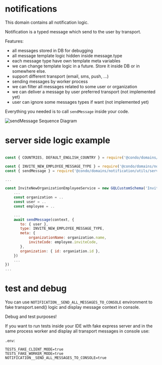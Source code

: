 # notifications

This domain contains all notification logic. 

Notification is a typed message which send to the user by transport.

Features:
 - all messages stored in DB for debugging
 - all message template logic hidden inside message.type
 - each message type have own template meta variables
 - we can change template logic in a future. Store it inside DB or in somewhere else.
 - support different transport (email, sms, push, ...)
 - sending messages by worker process
 - we can filter all messages related to some user or organization
 - we can deliver a message by user preferred transport (not implemented yet)
 - user can ignore some messages types if want (not implemented yet)

Everything you needed is to call `sendMessage` inside your code.

![sendMessage Sequence Diagram](http://www.plantuml.com/plantuml/proxy?cache=no&src=https://raw.githubusercontent.com/open-condo-software/condo/master/apps/condo/domains/notification/docs/send-message-sequence-diagram.iuml)

# server side logic example

```javascript

const { COUNTRIES, DEFAULT_ENGLISH_COUNTRY } = require('@condo/domains/common/constants/countries')

const { INVITE_NEW_EMPLOYEE_MESSAGE_TYPE } = require('@condo/domains/notification/constants/constants')
const { sendMessage } = require('@condo/domains/notification/utils/serverSchema')

...

const InviteNewOrganizationEmployeeService = new GQLCustomSchema('InviteNewOrganizationEmployeeService', {
    ...
    const organization = ..
    const user = ..
    const employee = ..

    ...
    await sendMessage(context, {
       to: { user },
       type: INVITE_NEW_EMPLOYEE_MESSAGE_TYPE,
       meta: {
           organizationName: organization.name,
           inviteCode: employee.inviteCode,
       },
       organization: { id: organiation.id },
    })
    ...
})
...

```

# test and debug

You can use `NOTIFICATION__SEND_ALL_MESSAGES_TO_CONSOLE` environment 
to fake transport.send() logic and display message context in console.

Debug and test purposes!

If you want to run tests inside your IDE with fake express server and in the same process worker
and display all transport messages in console use:

`.env`:
```
TESTS_FAKE_CLIENT_MODE=true
TESTS_FAKE_WORKER_MODE=true
NOTIFICATION__SEND_ALL_MESSAGES_TO_CONSOLE=true
```
